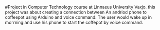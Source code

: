 #Project in Computer Technology course at Linnaeus University Vaxjo.
this project was about creating a connection between An andriod phone to coffeepot using Arduino and voice command. The user would wake up in morrning and use his phone to start the coffepot by voice command. 
